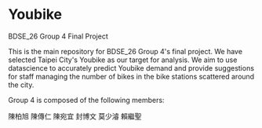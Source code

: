 # Youbike
BDSE_26 Group 4 Final Project

This is the main repository for BDSE_26 Group 4's final project.
We have selected Taipei City's Youbike as our target for analysis.
We aim to use datascience to accurately predict Youbike demand and provide suggestions for staff managing the number of bikes in the bike stations scattered around the city.

Group 4 is composed of the following members:

陳柏旭
陳傳仁
陳宛宜
封博文
莫少濬
賴繼聖
